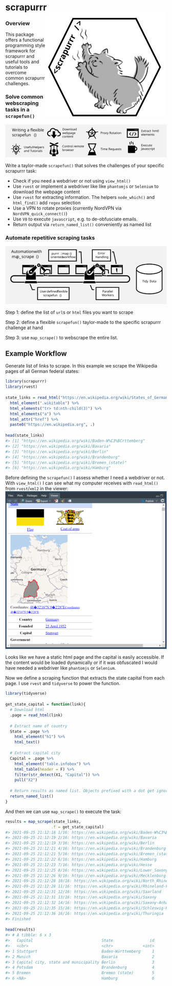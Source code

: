 
<!-- README.md is generated from README.Rmd. Please edit that file -->

# scrapurrr <img src="man/figures/hex_small.svg" align="right" />

<!-- badges: start -->
<!-- badges: end -->

### Overview

This package offers a functional programming style framework for
scrapurrr and useful tools and tutorials to overcome common scrapurrr
challenges.

### Solve common webscraping tasks in a `scrapefun()`

![](vignettes/scrapefun.svg)

Write a taylor-made `scrapefun()` that solves the challenges of your
specific scrapurrr task:

-   Check if you need a webdriver or not using `view_html()`
-   Use `rvest` or implement a webdriver like like `phantomjs` or
    `Selenium` to download the webpage content
-   Use `rvest` for extracting information. The helpers `node_which()`
    and `html_find()` add `regex` selection
-   Use a VPN to rotate proxies (currently NordVPN via
    `NordVPN_quick_connect()`)
-   Use `V8` to execute `javascript`, e.g. to de-obfusciate emails.
-   Return output via `return_named_list()` conveniently as named list

### Automate repetitive scraping tasks

![](vignettes/automation.svg)

Step 1: define the list of `url`s or `html` files you want to scrape

Step 2: define a flexible `scrapefun()` taylor-made to the specific
scrapurrr challenge at hand

Step 3: use `map_scrape()` to webscrape the entire list.

## Example Workflow

Generate list of links to scrape. In this example we scrape the
Wikipedia pages of all German federal states:

``` r
library(scrapurrr)
library(rvest)

state_links = read_html("https://en.wikipedia.org/wiki/States_of_Germany") %>% 
  html_element(".wikitable") %>% 
  html_elements("tr> td:nth-child(3)") %>% 
  html_elements("a") %>% 
  html_attr("href") %>% 
  paste0("https://en.wikipedia.org", .)

head(state_links)
#> [1] "https://en.wikipedia.org/wiki/Baden-W%C3%BCrttemberg"
#> [2] "https://en.wikipedia.org/wiki/Bavaria"               
#> [3] "https://en.wikipedia.org/wiki/Berlin"                
#> [4] "https://en.wikipedia.org/wiki/Brandenburg"           
#> [5] "https://en.wikipedia.org/wiki/Bremen_(state)"        
#> [6] "https://en.wikipedia.org/wiki/Hamburg"
```

Before defining the `scrapefun()` I assess whether I need a webdriver or
not. With `view_html()` I can see what my computer receives with
`read_html()` from `rvest`/`xml2` in the viewer:
![](vignettes/viewer_screenshot.PNG)

Looks like we have a static html page and the capital is easily
accessible. If the content would be loaded dynamically or if it was
obfuscated I would have needed a webdriver like `phantomjs` or
`Selenium`.

Now we define a scraping function that extracts the state capital from
each page. I use `rvest` and `tidyverse` to power the function.

``` r
library(tidyverse)

get_state_capital = function(link){
  # Download html
  .page = read_html(link)
  
  # Extract name of country
  State = .page %>% 
    html_element("h1") %>% 
    html_text()
  
  # Extract capital city
  Capital = .page %>% 
    html_element("table.infobox") %>% 
    html_table(header = F) %>% 
    filter(str_detect(X1, "Capital")) %>% 
    pull("X2")
  
  # Return results as named list. Objects prefixed with a dot get ignored
  return_named_list()
}
```

And then we can use `map_scrape()` to execute the task:

``` r
results = map_scrape(state_links,
                    .f = get_state_capital)
#> 2021-09-25 21:12:18 1/16: https://en.wikipedia.org/wiki/Baden-W%C3%BCrttemberg
#> 2021-09-25 21:12:19 2/16: https://en.wikipedia.org/wiki/Bavaria
#> 2021-09-25 21:12:19 3/16: https://en.wikipedia.org/wiki/Berlin
#> 2021-09-25 21:12:21 4/16: https://en.wikipedia.org/wiki/Brandenburg
#> 2021-09-25 21:12:21 5/16: https://en.wikipedia.org/wiki/Bremen_(state)
#> 2021-09-25 21:12:22 6/16: https://en.wikipedia.org/wiki/Hamburg
#> 2021-09-25 21:12:23 7/16: https://en.wikipedia.org/wiki/Hesse
#> 2021-09-25 21:12:25 8/16: https://en.wikipedia.org/wiki/Lower_Saxony
#> 2021-09-25 21:12:26 9/16: https://en.wikipedia.org/wiki/Mecklenburg-Western_Pomera
#> 2021-09-25 21:12:28 10/16: https://en.wikipedia.org/wiki/North_Rhine-Westphalia
#> 2021-09-25 21:12:28 11/16: https://en.wikipedia.org/wiki/Rhineland-Palatinate
#> 2021-09-25 21:12:31 12/16: https://en.wikipedia.org/wiki/Saarland
#> 2021-09-25 21:12:31 13/16: https://en.wikipedia.org/wiki/Saxony
#> 2021-09-25 21:12:32 14/16: https://en.wikipedia.org/wiki/Saxony-Anhalt
#> 2021-09-25 21:12:35 15/16: https://en.wikipedia.org/wiki/Schleswig-Holstein
#> 2021-09-25 21:12:36 16/16: https://en.wikipedia.org/wiki/Thuringia
#> Finished

head(results)
#> # A tibble: 6 x 3
#>   Capital                              State                id
#>   <chr>                                <chr>             <int>
#> 1 Stuttgart                            Baden-Württemberg     1
#> 2 Munich                               Bavaria               2
#> 3 Capital city, state and municipality Berlin                3
#> 4 Potsdam                              Brandenburg           4
#> 5 Bremen                               Bremen (state)        5
#> 6 <NA>                                 Hamburg               6
```
